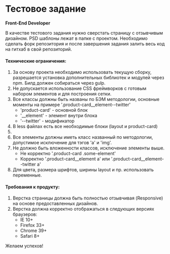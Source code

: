 # Тестовое задание
**Front-End Developer**

В качестве тестового задания нужно сверстать страницу с отзывчивым дизайном. PSD шаблоны лежат в папке с проектом. Необходимо сделать форк репозитория и после завершения задания залить весь код на гитхаб в свой репозиторий.

#### Технические ограничения:
1. За основу проекта необходимо использовать текущую сборку, разрешается установка дополнительных библиотек и модулей через npm. Билд должен собираться через gulp.
2. Не допускается использование CSS фреймворков с готовым набором элементов и для построения сетки.
3. Все классы должны быть названы по БЭМ методологии, основные моменты на примере '.product-card__element--twitter'
    + 'product-card' - основной блок
    + '__element' - элемент внутри блока
    + '--twitter' - модификатор
4. В less файлах есть все необходимые блоки (layout и product-card)
5.
5. Все элементы должны иметь класс названный по методологии, допустимое исключение для тэгов 'a' и 'img'.
6. Не должно быть вложенности классов, исключение элементы выше.
    + Не корректно '.product-card .some-element'
    + Корректно '.product-card__element a' или '.product-card__element--twitter a'
5. Для цвета, размера шрифтов, ширины layout и пр. использовать переменные.

#### Требования к продукту:
1. Верстка страницы должна быть полностью отзывчивая (Responsive) на основе предоставленных дизайнов.
1. Верстка должна корректно отображаться в следующих версиях браузеров:
    + IE 10+
    + Firefox 33+
    + Chrome 39+
    + Safari 8+

Желаем успехов!
